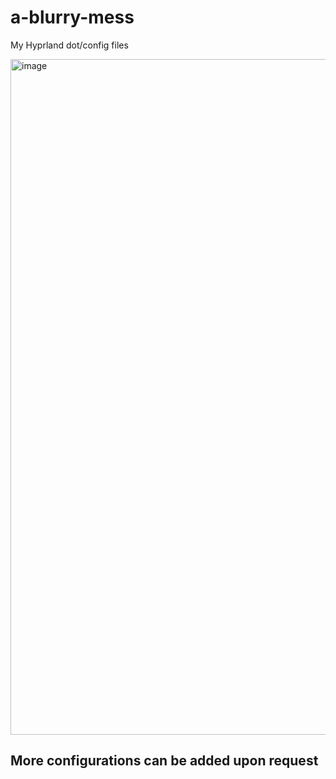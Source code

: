 # a-blurry-mess
My Hyprland dot/config files

<img width="1920" height="1081" alt="image" src="https://github.com/user-attachments/assets/da7111fb-5b44-417a-ab52-63342b125a20" />

## More configurations can be added upon request
